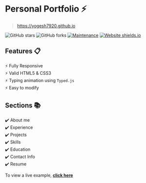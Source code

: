# Personal Portfolio ⚡️ 

> https://yogesh7920.github.io

![GitHub stars](https://img.shields.io/github/stars/yogesh7920/yogesh7920.github.io) 
![GitHub forks](https://img.shields.io/github/forks/yogesh7920/yogesh7920.github.io)
[![Maintenance](https://img.shields.io/badge/maintained-yes-green.svg)](https://github.com/yogesh7920/yogesh7920.github.io/commits/master)
[![Website shields.io](https://img.shields.io/badge/website-up-yellow)](http://yogesh7920.github.io/)

## Features 📋
⚡️ Fully Responsive\
⚡️ Valid HTML5 & CSS3\
⚡️ Typing animation using `Typed.js`\
⚡️ Easy to modify

## Sections 📚
✔️ About me\
✔️ Experience\
✔️ Projects \
✔️ Skills \
✔️ Education\
✔️ Contact Info\
✔️ Resume

To view a live example, **[click here](https://yogesh7920.github.io/)**
